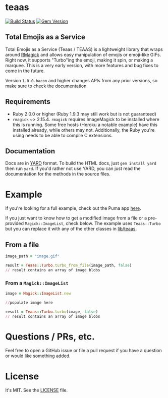 # teaas
[![Build Status](https://travis-ci.org/wjr1985/teaas.svg?branch=master)](https://travis-ci.org/wjr1985/teaas) [![Gem Version](https://badge.fury.io/rb/teaas.svg)](https://badge.fury.io/rb/teaas)
## Total Emojis as a Service

Total Emojis as a Service (Teaas / TEAAS) is a lightweight library that wraps around [RMagick](https://github.com/rmagick/rmagick) and allows easy manipulation of emojis or emoji-like GIFs. Right now, it supports "Turbo"ing the emoji, making it spin, or making a marquee. This is a very early version, with more features and bug fixes to come in the future.

Version `1.0.0.bacon` and higher changes APIs from any prior versions, so make sure to check the documentation.

## Requirements

- Ruby 2.0.0 or higher (Ruby 1.9.3 may still work but is not guaranteed)
- `rmagick` ~> 2.15.4. `rmagick` requires ImageMagick to be installed where this is running. Some free hosts (Heroku a notable example) have this installed already, while others may not. Additionally, the Ruby you're using needs to be able to compile C extensions.

## Documentation
Docs are in [YARD](http://yardoc.org/) format. To build the HTML docs, just `gem install yard` then run `yard`. If you'd rather not use YARD, you can just read the documentation for the methods in the source files.

# Example
If you're looking for a full example, check out the Puma app [here](https://github.com/wjr1985/teaas_puma_example).

If you just want to know how to get a modified image from a file or a pre-provided `Magick::ImageList`, check below. The example uses `Teaas::Turbo` but you can replace it with any of the other classes in [lib/teaas](lib/teaas).

## From a file
```ruby
image_path = "image.gif"

result = Teaas::Turbo.turbo_from_file(image_path, false)
// result contains an array of image blobs
```

### From a `Magick::ImageList`

```ruby
image = Magick::ImageList.new

//populate image here

result = Teaas::Turbo.turbo(image, false)
// result contains an array of image blobs
```

# Questions / PRs, etc.
Feel free to open a GitHub issue or file a pull request if you have a question or would like something added.

# License
It's MIT. See the [LICENSE](https://github.com/wjr1985/teaas/blob/master/LICENSE) file.
